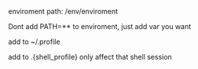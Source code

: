 enviroment path: /env/enviroment

Dont add PATH=** to enviroment, just add var you want 

add to ~/.profile

add to .{shell_profile} only affect that shell session